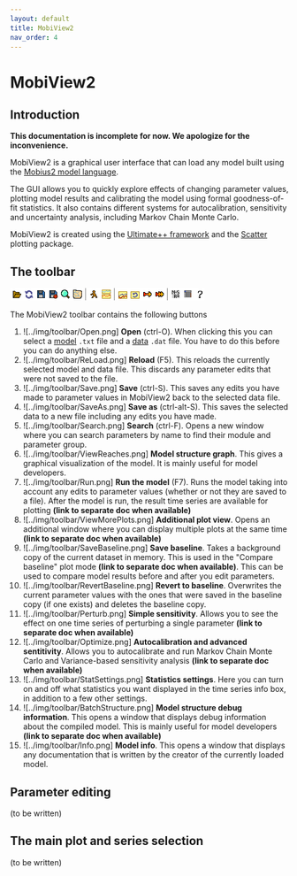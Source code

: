 ```yaml
---
layout: default
title: MobiView2
nav_order: 4
---
```


# MobiView2

## Introduction

**This documentation is incomplete for now. We apologize for the inconvenience.**

MobiView2 is a graphical user interface that can load any model built using the [Mobius2 model language](../mobius2docs/language.html).

The GUI allows you to quickly explore effects of changing parameter values, plotting model results and calibrating the model using formal goodness-of-fit statistics. It also contains different systems for autocalibration, sensitivity and uncertainty analysis, including Markov Chain Monte Carlo.

MobiView2 is created using the [Ultimate++ framework](https://www.ultimatepp.org/) and the [Scatter](https://github.com/anboto/Scatter) plotting package.

## The toolbar

![The toolbar](../img/toolbar.png)

The MobiView2 toolbar contains the following buttons
1. ![../img/toolbar/Open.png] **Open** (ctrl-O). When clicking this you can select a [model](../mobius2docs/language.html) `.txt` file and a [data](../datafiledocs/datafiles.html) `.dat` file. You have to do this before you can do anything else.
2. ![../img/toolbar/ReLoad.png] **Reload** (F5). This reloads the currently selected model and data file. This discards any parameter edits that were not saved to the file.
3. ![../img/toolbar/Save.png] **Save** (ctrl-S). This saves any edits you have made to parameter values in MobiView2 back to the selected data file.
4. ![../img/toolbar/SaveAs.png] **Save as** (ctrl-alt-S). This saves the selected data to a new file including any edits you have made.
5. ![../img/toolbar/Search.png] **Search** (ctrl-F). Opens a new window where you can search parameters by name to find their module and parameter group.
6. ![../img/toolbar/ViewReaches.png] **Model structure graph**. This gives a graphical visualization of the model. It is mainly useful for model developers.
7. ![../img/toolbar/Run.png] **Run the model** (F7). Runs the model taking into account any edits to parameter values (whether or not they are saved to a file). After the model is run, the result time series are available for plotting **(link to separate doc when available)**
8. ![../img/toolbar/ViewMorePlots.png] **Additional plot view**. Opens an additional window where you can display multiple plots at the same time **(link to separate doc when available)**
9. ![../img/toolbar/SaveBaseline.png] **Save baseline**. Takes a background copy of the current dataset in memory. This is used in the "Compare baseline" plot mode **(link to separate doc when available)**. This can be used to compare model results before and after you edit parameters.
10. ![../img/toolbar/RevertBaseline.png] **Revert to baseline**. Overwrites the current parameter values with the ones that were saved in the baseline copy (if one exists) and deletes the baseline copy.
11. ![../img/toolbar/Perturb.png] **Simple sensitivity**. Allows you to see the effect on one time series of perturbing a single parameter **(link to separate doc when available)**
12. ![../img/toolbar/Optimize.png] **Autocalibration and advanced sentitivity**. Allows you to autocalibrate and run Markov Chain Monte Carlo and Variance-based sensitivity analysis **(link to separate doc when available)**
13. ![../img/toolbar/StatSettings.png] **Statistics settings**. Here you can turn on and off what statistics you want displayed in the time series info box, in addition to a few other settings.
14. ![../img/toolbar/BatchStructure.png] **Model structure debug information**. This opens a window that displays debug information about the compiled model. This is mainly useful for model developers **(link to separate doc when available)**
15. ![../img/toolbar/Info.png] **Model info**. This opens a window that displays any documentation that is written by the creator of the currently loaded model.

## Parameter editing

(to be written)

## The main plot and series selection

(to be written)